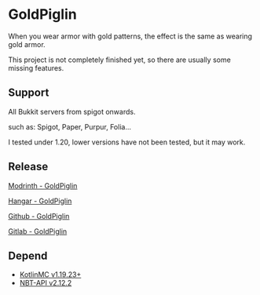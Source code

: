 # GoldPiglin
When you wear armor with gold patterns, the effect is the same as wearing gold armor.

This project is not completely finished yet, so there are usually some missing features.
## Support
All Bukkit servers from spigot onwards.

such as: Spigot, Paper, Purpur, Folia...

I tested under 1.20, lower versions have not been tested, but it may work.

## Release
[Modrinth - GoldPiglin](https://modrinth.com/plugin/goldpiglin)

[Hangar - GoldPiglin](https://hangar.papermc.io/404/goldpiglin)

[Github - GoldPiglin](https://github.com/404Setup/GoldPiglin/releases)

[Gitlab - GoldPiglin](https://gitlab.com/404Setup/GoldPiglin/-/releases)

## Depend
- [KotlinMC v1.19.23+](https://modrinth.com/plugin/kotlinmc)
- [NBT-API v2.12.2](https://www.spigotmc.org/resources/nbt-api.7939/)